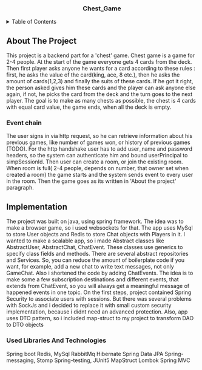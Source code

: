 <!-- Improved compatibility of back to top link: See: https://github.com/othneildrew/Best-README-Template/pull/73 -->
<a name="readme-top"></a>
<!--
*** Thanks for checking out the Best-README-Template. If you have a suggestion
*** that would make this better, please fork the repo and create a pull request
*** or simply open an issue with the tag "enhancement".
*** Don't forget to give the project a star!
*** Thanks again! Now go create something AMAZING! :D
-->



<!-- PROJECT SHIELDS -->
<!--
*** I'm using markdown "reference style" links for readability.
*** Reference links are enclosed in brackets [ ] instead of parentheses ( ).
*** See the bottom of this document for the declaration of the reference variables
*** for contributors-url, forks-url, etc. This is an optional, concise syntax you may use.
*** https://www.markdownguide.org/basic-syntax/#reference-style-links
-->


<h3 align="center">Chest_Game</h3>

<!-- TABLE OF CONTENTS -->
<details>
  <summary>Table of Contents</summary>
  <ol>
    <li>
      <a href="#about-the-project">About The Project</a>
      <ul>
        <li><a href="#event-chain">Event Chain</a></li>
      </ul>
    </li>
    <li>
      <a href="#implementation">Implementation</a></li>
       <ul>
        <li><a href="#used-libraries-and-technologies">Used Libraries And Technologies</a></li>
      </ul>
  </ol>
</details>



<!-- ABOUT THE PROJECT -->
## About The Project

  This project is a backend part for a 'chest' game. Chest game is a game for 2-4 people. At the start of the game everyone gets 4 cards from the deck. Then first player asks anyone he wants for a card according to these rules : 
first, he asks the value of the card(king, ace, 8 etc.), then he asks the amount of cards(1,2,3) and finally the suits of these cards. If he got it right, the person asked gives him these cards and the player can ask anyone else again, if not, he picks the card from the deck and the turn goes to the next player. The goal is to make as many chests as possible, the chest is 4 cards with equal card value, the game ends, when all the deck is empty. 

### Event chain
The user signs in via http request, so he can retrieve information about his previous games, like number of games won, or history of previous games (TODO). For the http handshake user has to add user_name and password headers, so the system can authenticate him and bound userPrincipal to simpSessionId. Then user can create a room, or join the existing room. When room is full( 2-4 people, depends on number, that owner set when created a room) the game starts and the system sends event to every user in the room. Then the game goes as its written in 'About the project' paragraph.     

## Implementation
The project was built on java, using spring framework. The idea was to make a browser game, so i used websockets for that. The app uses MySql to store User objects and Redis to store Chat objects with Players in it. 
I wanted to make a scalable app, so i made Abstract classes like AbstractUser, AbstractChat, ChatEvent. These classes use generics to specify class fields and methods. There are several abstract repositories and Services. So, you can reduce the amount of boilerplate code if you want, for example, add a new chat to write text messages, not only GameChat. Also i shortened the code by adding ChatEvents. The idea is to make some a few subscription destinations and different events, that extends from ChatEvent, so you will always get a meaningful message of happened events in one topic. On the first steps, project contained Spring Security to associate users with sessions. But there was several problems with SockJs and i decided to replace it with small custom security implementation, because i didnt need an advanced protection. Also, app uses DTO pattern, so i included map-struct to my project to transform DAO to DTO objects

### Used Libraries And Technologies

Spring boot
Redis, MySql
RabbitMq
Hibernate 
Spring Data
JPA
Spring-messaging, Stomp
Spring-testing, JUnit5
MapStruct
Lombok
Spring MVC
